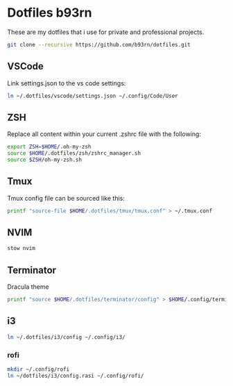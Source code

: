 # Dotfiles b93rn

These are my dotfiles that i use for private and professional projects.

```bash
git clone --recursive https://github.com/b93rn/dotfiles.git
```

## VSCode

Link settings.json to the vs code settings:

```bash
ln ~/.dotfiles/vscode/settings.json ~/.config/Code/User
```

## ZSH

Replace all content within your current .zshrc file with the following:

```bash
export ZSH=$HOME/.oh-my-zsh
source $HOME/.dotfiles/zsh/zshrc_manager.sh
source $ZSH/oh-my-zsh.sh
```

## Tmux

Tmux config file can be sourced like this:

```bash
printf "source-file $HOME/.dotfiles/tmux/tmux.conf" > ~/.tmux.conf
```

## NVIM

```bash
stow nvim
```

## Terminator

Dracula theme

```bash
printf "source $HOME/.dotfiles/terminator/config" > $HOME/.config/terminator/config
```

## i3

```bash
ln ~/.dotfiles/i3/config ~/.config/i3/
```

### rofi

```bash
mkdir ~/.config/rofi
ln ~/dotfiles/i3/config.rasi ~/.config/rofi/
```
